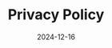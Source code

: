 ---
title: Privacy Policy
date: 2024-12-16
type: landing

# TODO change content

sections:
  - block: markdown
    id: bgk
    content:
      title: Privacy Policy
      subtitle: Background information
      text: |
        _Caution: As Base4NFDI does not give any binding legal advice, it is recommended to let the privacy policy be checked by the Institution’s responsible data protection officer._

        Privacy policies must be provided by every website according to the law (Art. 12 [GDPR](https://gdpr-info.eu/art-12-gdpr/)/[DSGVO](https://dsgvo-gesetz.de/art-12-dsgvo/)). It must be accessible from every (sub)page of the website. We recommend linking it in the website footer.

        A **privacy policy** is an informative document written for the users of a website (‘data subjects’). It informs about all personal data processing that occurs during the regular use of that website and beyond.
        **Personal data** is information that can be directly or indirectly used to identify a specific person, such as name, address, mail, ID-numbers, photos, location, or IP address (Art. 4(1) [GDPR](https://gdpr-info.eu/art-4-gdpr/)/[DSGVO](https://dsgvo-gesetz.de/art-4-dsgvo/)). There are specific regulations for so-called “special categories of personal data” such as data about religion, political opinions, health, genetics, race (Art. 9 [GDPR](https://gdpr-info.eu/art-9-gdpr/)/[DSGVO](https://dsgvo-gesetz.de/art-9-dsgvo/)). 

        _**A clear, easy-to-read, and accessible privacy policy not only ensures compliance but also fosters trust between the website and the users. Clearly state what 'personal data' includes in the privacy policy to help users understand what type of personal data is processed.**_

        Privacy policies need to be up-to-date, and regularly reviewing privacy policies ensures compliance and protects against potential penalties. Any changes in data processing on a website require adjustments. This may be the case if, e.g.
        - external services processing personal data are added, discontinued or settings are changed
        - a new data protection officer is appointed
        - data processing principles change (e.g. change of data processing purposes)
        - the legal situation changes (e.g. national opening clauses)

        Make sure that the privacy policy only reflects the specific jurisdiction(s) applicable to the website. Relevant law includes the General Data Protection Regulation ([GDPR](https://gdpr-info.eu/)/[DSGVO](https://dsgvo-gesetz.de/)), the Federal Data Protection Act (Bundesdatenschutzgesetz - [BDSG-neu](https://www.gesetze-im-internet.de/bdsg_2018/)), the applicable State Data Protection Laws (Landesdatenschutzgesetz - LDSG) as well as the Telecommunications and Telemedia Data Protection Act (Telekommunikations-Telemedien-Datenschutzgesetz - [TTDSG](https://www.gesetze-im-internet.de/ttdsg/)) and the Digital Service Act (Digitale-Dienste-Gesetz - [DDG](https://www.gesetze-im-internet.de/ddg/BJNR0950B0024.html)). 

        Privacy policy generators usually only cover standard cases and default settings of third party services that need to be adjusted to the specific data processing. Also, using their content often requires a mandatory note with a link to the generator in the privacy policy. It is always a good practice to get the generated policy reviewed by a privacy specialist.
    design:
      columns: '1'


  - block: markdown
    id: policystructure
    content:
      title: Privacy policy content and structure 
      text: |
        Art. 13 and 14 [GDPR](https://gdpr-info.eu/art-13-gdpr/)/[DSGVO](https://dsgvo-gesetz.de/art-13-dsgvo/) determine what information a privacy policy needs to provide.

        Consequently, a privacy policy roughly consists of two parts:
        - **General information sections** informing about data protection along with rights (chap. 3 [GDPR](https://gdpr-info.eu/chapter-3/)/[DSGVO](https://dsgvo-gesetz.de/kapitel-3/)) and contact options the website users (‘data subjects’) have regarding their personal data and its collection on the website.
        - Sections informing about **external data processing** by third parties (one paragraph per service) on the website. These sections are necessary only for services that are integrated into the website. However, there are obligations for the content of these paragraphs, which are explained below. 

        _The privacy policy template comes with an adjustable structure and content as well as examples for paragraphs on external data processing. Please skip third-party processing content and examples if no third-party data processing is involved._

        | **General information, mandatory** | **External data processing by third parties, mandatory only if applicable** |
        |-------|-------|
        | General information on data protection and the related use of the website     | Cookies     |
        | Legal basis and purpose(s) of data processing by the data controller (website operator) & third parties (see Art. 6 [GDPR](https://gdpr-info.eu/art-6-gdpr/)/[DSGVO](https://dsgvo-gesetz.de/art-6-dsgvo/))     | Server log files     |
        | Rights of and contact options for data subjects (e.g. contact details of responsible data controller and data protection officer)      | CMS (e.g. WordPress) / static site generator      |
        | Information that privacy policy is subject to change     | Fonts (e.g. Google Fonts)     |
        | Explanation of terms if necessary  (see Art. 4 [GDPR](https://gdpr-info.eu/art-4-gdpr/)/[DSGVO](https://dsgvo-gesetz.de/art-4-dsgvo/))      | Contact options (e.g. via mail, contact form)      |
        |      | Interactive elements (e.g. comment fields)     |
        |       | Newsletter (incl. CAPTCHA, tracking)      |
        |      | Tracking & Analytics Tools (e.g. Matomo, Google Analytics, Google Adwords)     |
        |       | Maps (e.g. OpenStreetMap, Google Maps)      |
        |      | Plugins and other website extensions (e.g. social media, Open Project)     |
        |       | APIs      |
        |      | Account creation & login     |

        Likewise, **paragraphs on external data processing** must suffice the information requirements stated in Art. 13/14 [GDPR](https://gdpr-info.eu/art-13-gdpr/)/[DSGVO](https://dsgvo-gesetz.de/art-13-dsgvo/) if that information is not given elsewhere in the privacy policy. This typically includes, but is not limited to, the following information:

        - Name (and address) of the service provider
        - Legal basis and purpose of data collection (see Art. 6 [GDPR](https://gdpr-info.eu/art-6-gdpr/)/[DSGVO](https://dsgvo-gesetz.de/art-6-dsgvo/); as purpose e.g. receiving the newsletter)
        - Scope of the processing of personal data
          - Type of data processing (e.g. collection, recording, structuring, storage, adaptation, alteration, retrieval, …)
          - Types of personal data collected (enumeration, e.g. name, address, IP address, …)
          - Data source (if data is not indicated by data subject)
          - Duration and location of data storage/servers (e.g. Germany/EU/other countries)
          - Data recipient
          - If there is any, mention of data processing agreement (dt. Auftragsverarbeitungsvertrag) with the service provider
          - Enumeration and consequences of further integrated data collection as part of the service (e.g. reCAPTCHA, newsletter tracking)
        - Instructions on how to object the collection of personal data (lowest possible effort, e.g. provide a link or checkbox) along with possible consequences/disadvantages for the data subject
        - It is a good practice to use features such as an easy opt-out mechanism for cookies or data deletion to simplify compliance and improve user satisfaction
        - Link to the privacy policy of the service provider for further information

        **_It is recommended by the Data Protection Authorities to use non-technical, user-friendly language and format so users better understand their rights and website privacy practices._**
    design:
      columns: '1'


  - block: markdown
    id: processing
    content:
      title: Data processing principles 
      text: |
        If personal data is collected and processed (e.g. if active indication of personal data is integrated and offered to the website users) the following data processing principles should be kept in mind:

        - **Lawfulness, fairness and transparency** (Art. 5(1a) [GDPR](https://gdpr-info.eu/art-5-gdpr/)/[DSGVO](https://dsgvo-gesetz.de/art-5-dsgvo/))
          - “Personal data shall be processed lawfully, fairly, and in a transparent manner in relation to the data subject”
          - **What that means**: Always make all personal data processing transparent and easy to understand, e.g. in the privacy policy. 
        - **Purpose limitation** (Art. 5(1b) [GDPR](https://gdpr-info.eu/art-5-gdpr/)/[DSGVO](https://dsgvo-gesetz.de/art-5-dsgvo/))
          - “Personal data shall be collected for specified, explicit and legitimate purposes and not further processed in a manner that is incompatible with those purposes; further processing for archiving purposes in the public interest, scientific or historical research purposes or statistical purposes shall, in accordance with Article 89(1), not be considered to be incompatible with the initial purposes”
          - **What that means**: All purposes regarding data processing on the website have to comply with the regulations in Art. 6 [GDPR](https://gdpr-info.eu/art-6-gdpr/)/[DSGVO](https://dsgvo-gesetz.de/art-6-dsgvo/) and need to be specified in the privacy policy. As they are the legal basis for personal data processing, it is required to strictly adhere to them. Special regulations may apply for scientific research purposes (see Art. 89(1) [GDPR](https://gdpr-info.eu/art-89-gdpr/)/[DSGVO](https://dsgvo-gesetz.de/art-89-dsgvo/)).
        - **Data minimisation** (Art. 5(1c) [GDPR](https://gdpr-info.eu/art-5-gdpr/)/[DSGVO}(https://dsgvo-gesetz.de/art-5-dsgvo/))
          - “Personal data shall be adequate, relevant and limited to what is necessary in relation to the purposes for which they are processed”
          - **What that means**: One may only collect a minimum set of data that is necessary to fulfil the respective data processing purpose. The collection of further data requires consent from the data subject.
        - **Accuracy** (Art. 5(1d) [GDPR](https://gdpr-info.eu/art-5-gdpr/)/[DSGVO](https://dsgvo-gesetz.de/art-5-dsgvo/))
          - “Personal data shall be accurate and, where necessary, kept up to date; every reasonable step must be taken to ensure that personal data that are inaccurate, having regard to the purposes for which they are processed, are erased or rectified without delay.”
          - **What that means**: Always keep stored personal data accurate and up-to-date. Inaccurate data needs to be corrected or deleted. 
        - **Storage Limitation** (Art. 5(1e) [GDPR](https://gdpr-info.eu/art-5-gdpr/)/[DSGVO](https://dsgvo-gesetz.de/art-5-dsgvo/))
          - “Personal data shall be kept in a form which permits identification of data subjects for no longer than is necessary for the purposes for which the personal data are processed; personal data may be stored for longer periods insofar as the personal data will be processed solely for archiving purposes in the public interest, scientific or historical research purposes or statistical purposes in accordance with Article 89(1) subject to implementation of the appropriate technical and organisational measures required by this Regulation in order to safeguard the rights and freedoms of the data subject.”
          - **What that means**: Only store personal data as long as necessary to fulfil the processing purpose. Therefore, define and implement time limits for erasure. Statutory storage obligations (‘gesetzliche Aufbewahrungspflichten’) may apply. 
        - **Integrity and confidentiality** (Art. 5(1f) [GDPR](https://gdpr-info.eu/art-5-gdpr/)/[DSGVO](https://dsgvo-gesetz.de/art-5-dsgvo/))
          - “Personal data shall be processed in a manner that ensures appropriate security of the personal data, including protection against unauthorised or unlawful processing and against accidental loss, destruction or damage, using appropriate technical or organisational measures.”
          - **What that means**: Use technical and organisational measures such as encryption, regular security updates and access controls to ensure secure data processing.

        **Additionally, keep the following regulations in mind:**

        - **Rights of the data subject** (chap. 3 [GDPR](https://gdpr-info.eu/chapter-3/)/[DSGVO](https://dsgvo-gesetz.de/kapitel-3/))
          - Data subjects have certain rights regarding their personal data, given in chap. 3 GDPR, that also need to be transparently communicated in the privacy policy or when requesting consent. Data subjects can exercise these rights at any time.
          - **Comment**: When creating a privacy policy, it's important to have a clear process in place from the start for handling requests related to personal data. This includes knowing what data is stored, how it can be accessed, and how it can be deleted. Rather than waiting for a user request, this procedure should be established at the time the privacy policy is written, ensuring everything is ready for action if and when needed. 
        - **Conditions of consent** (Art. 7/8 [GDPR](https://gdpr-info.eu/art-7-gdpr/)/[DSGVO](https://dsgvo-gesetz.de/art-7-dsgvo/))
          - If data subjects are asked for consent to process their personal data, one needs to be able to demonstrate that this consent was given (e.g. in written form). Consent requests must be written in clear and plain language. Consent can be withdrawn by the data subject at any time, and the withdrawal must be as easy as giving consent. Children can give consent from the age of 16.
        - **Processing of special categories of personal data** (Art. 9 [GDPR](https://gdpr-info.eu/art-9-gdpr/)/[DSGVO](https://dsgvo-gesetz.de/art-9-dsgvo/))
          - The processing of personal data revealing racial/ethnic origin, political opinions, religious/philosophical beliefs, or trade union membership, and the processing of genetic data, biometric data for the purpose of uniquely identifying a natural person, data concerning health or data concerning a natural person’s sex life or sexual orientation is only legitimate under certain conditions, given in Art. 9 GDPR. 
        - **Data protection by design and by default** (Art. 25 [GDPR](https://gdpr-info.eu/art-25-gdpr/)/[DSGVO](https://dsgvo-gesetz.de/art-25-dsgvo/))
          - In the technical design, it is required to incorporate GDPR regulations to protect the rights of the data subject accordingly at all times. When asking for data entry or consent, it is required to have user-friendly pre settings only asking for minimum data necessary to fulfil the respective data processing purpose (e.g. “no” as default, single click to deselect all options).
        - **Communication of a personal data breach to the data subject** (Art. 34 [GDPR](https://gdpr-info.eu/art-34-gdpr/)/[DSGVO](https://dsgvo-gesetz.de/art-34-dsgvo/))
          - In case of a personal data breach, respective data subjects need to be notified under certain conditions, described in Art. 34 GDPR.

        **For further guidance on the language of the privacy policy and interpretation of GDPR please refer to the guidelines below by the European Data Protection Board (EDPB):**
          - [Guidelines on Transparency under GDPR](https://ec.europa.eu/newsroom/article29/items/622227)
          - [EDPB Guidelines on consent](https://www.edpb.europa.eu/sites/default/files/files/file1/edpb_guidelines_202005_consent_en.pdf)
          - [EDBP Guidelines for Data Subject Rights](https://www.edpb.europa.eu/our-work-tools/our-documents/guidelines/guidelines-012022-data-subject-rights-right-access_en)
        
        The Privacy Policy Template will be sent to the basic service teams separately.
    design:
      columns: '1'
---